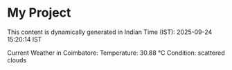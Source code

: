 # My Project

This content is dynamically generated in Indian Time (IST): 2025-09-24 15:20:14 IST


Current Weather in Coimbatore:
Temperature: 30.88 °C
Condition: scattered clouds
